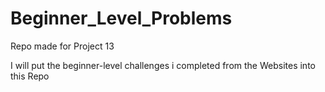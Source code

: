 # Beginner_Level_Problems
Repo made for Project 13

I will put the beginner-level challenges i completed from the Websites into this Repo
